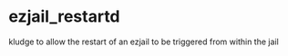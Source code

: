 ezjail_restartd
===============

kludge to allow the restart of an ezjail to be triggered from within the jail